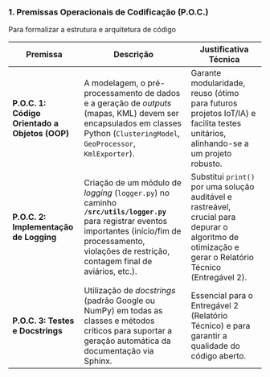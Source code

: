 ### **1. Premissas Operacionais de Codificação (P.O.C.)**

Para formalizar a estrutura e arquitetura de código

| **Premissa**                                   | **Descrição**                                                                                                                                                                                                     | **Justificativa Técnica**                                                                                                                              |
| ---------------------------------------------- | ----------------------------------------------------------------------------------------------------------------------------------------------------------------------------------------------------------------- | ------------------------------------------------------------------------------------------------------------------------------------------------------ |
| **P.O.C. 1: Código Orientado a Objetos (OOP)** | A modelagem, o pré-processamento de dados e a geração de _outputs_ (mapas, KML) devem ser encapsulados em classes Python (`ClusteringModel`, `GeoProcessor`, `KmlExporter`).                                      | Garante modularidade, reuso (ótimo para futuros projetos IoT/IA) e facilita testes unitários, alinhando-se a um projeto robusto.                       |
| **P.O.C. 2: Implementação de Logging**         | Criação de um módulo de _logging_ (`logger.py`) no caminho **`/src/utils/logger.py`** para registrar eventos importantes (início/fim de processamento, violações de restrição, contagem final de aviários, etc.). | Substitui `print()` por uma solução auditável e rastreável, crucial para depurar o algoritmo de otimização e gerar o Relatório Técnico (Entregável 2). |
| **P.O.C. 3: Testes e Docstrings**              | Utilização de _docstrings_ (padrão Google ou NumPy) em todas as classes e métodos críticos para suportar a geração automática da documentação via Sphinx.                                                         | Essencial para o Entregável 2 (Relatório Técnico) e para garantir a qualidade do código aberto.                                                        |


